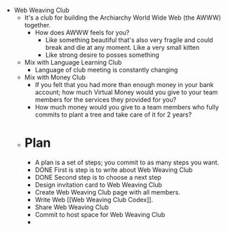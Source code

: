 - Web Weaving Club
	- It's a club for building the Archiarchy World Wide Web (the AWWW) together.
		- How does AWWW feels for you?
			- Like something beautiful that's also very fragile and could break and die at any moment. Like a very small kitten
			- Like strong desire to posses something
	- Mix with Language Learning Club
		- Language of club meeting is constantly changing
	- Mix with Money Club
		- If you felt that you had more than enough money in your bank account; how much Virtual Money would you give to your team members for the services they provided for you?
		- How much money would you give to a team members who fully commits to plant a tree and take care of it for 2 years?
	- # Plan
		- A plan is a set of steps; you commit to as many steps you want.
		- DONE First is step is to write about Web Weaving Club
		- DONE Second step is to choose a next step
		- Design invitation card to Web Weaving Club
		- Create Web Weaving Club page with all members.
		- Write Web [[Web Weaving Club Codex]].
		- Share Web Weaving Club
		- Commit to host space for Web Weaving Club
		-
